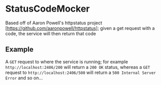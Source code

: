 # StatusCodeMocker
Based off of Aaron Powell's httpstatus project [https://github.com/aaronpowell/httpstatus]; given a get request with a code, the service will then return that code

## Example
A `GET` request to where the service is running; for example `http://localhost:2406/200` will return a `200 OK` status, whereas a `GET` request to `http://localhost:2406/500` will return a `500 Internal Server Error` and so on...
